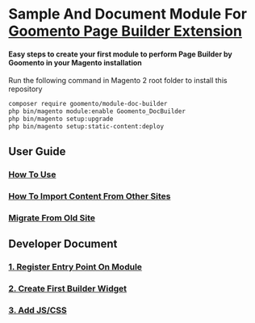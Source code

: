 # Sample And Document Module For [Goomento Page Builder Extension](https://github.com/Goomento/PageBuilder)

#### Easy steps to create your first module to perform Page Builder by Goomento in your Magento installation

Run the following command in Magento 2 root folder to install this repository
```bash
composer require goomento/module-doc-builder
php bin/magento module:enable Goomento_DocBuilder
php bin/magento setup:upgrade
php bin/magento setup:static-content:deploy
```

## User Guide
### [How To Use](https://github.com/Goomento/DocBuilder/blob/master/Guide/HOW_TO_USE.md)
### [How To Import Content From Other Sites](https://github.com/Goomento/DocBuilder/blob/master/Guide/IMPORT.md)
### [Migrate From Old Site](https://github.com/Goomento/DocBuilder/blob/master/Guide/REPLACE_URLS.md)

## Developer Document
### [1. Register Entry Point On Module](https://github.com/Goomento/DocBuilder/blob/master/DevDoc/SETUP.md)
### [2. Create First Builder Widget](https://github.com/Goomento/DocBuilder/blob/master/DevDoc/WIDGETS.md)
### [3. Add JS/CSS](https://github.com/Goomento/DocBuilder/blob/master/DevDoc/RESOURCES.md)

